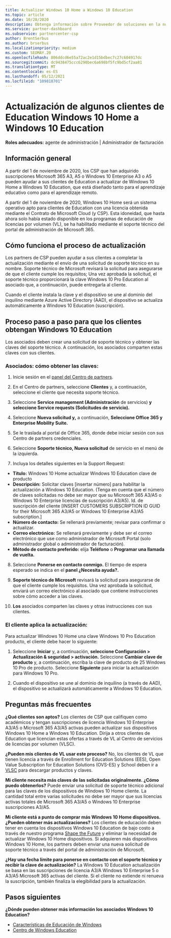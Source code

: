 ```yaml
---
title: Actualizar Windows 10 Home a Windows 10 Education
ms.topic: article
ms.date: 10/28/2020
description: Obtenga información sobre Proveedor de soluciones en la nube asociados (CSP) pueden actualizar algunos de sus clientes de Education Windows 10 Home a Windows 10 Education
ms.service: partner-dashboard
ms.subservice: partnercenter-csp
author: BrentSerbus
ms.author: brserbus
ms.localizationpriority: medium
ms.custom: SEOMAY.20
ms.openlocfilehash: 806ddcd6e55a72ac2e1d15bdbec7c27c604917dc
ms.sourcegitcommit: dc9438475ccc6298bec6a698bf5fc9bd5cf2aa81
ms.translationtype: MT
ms.contentlocale: es-ES
ms.lasthandoff: 05/12/2021
ms.locfileid: "109818701"
---
```

# <a name="upgrade-some-education-customers-from-windows-10-home-to-windows-10-education"></a>Actualización de algunos clientes de Education Windows 10 Home a Windows 10 Education

**Roles adecuados:** agente de administración | Administrador de facturación

## <a name="overview"></a>Información general

A partir del 1 de noviembre de 2020, los CSP que han adquirido suscripciones Microsoft 365 A3, A5 o Windows 10 Enterprise A3 o A5 pueden ayudar a sus clientes de Education a actualizar de Windows 10 Home a Windows 10 Education, que está diseñado tanto para el aprendizaje educativo como para el aprendizaje remoto.

A partir del 1 de noviembre de 2020, Windows 10 Home será un sistema operativo apto para clientes de Education con una licencia obtenida mediante el Contrato de Microsoft Cloud (y CSP). Esta idoneidad, que hasta ahora solo había estado disponible en los programas de educación de licencias por volumen (VL), se ha habilitado mediante el soporte técnico del portal de administración de Microsoft 365. 

## <a name="how-the-upgrade-process-works"></a>Cómo funciona el proceso de actualización

Los partners de CSP pueden ayudar a sus clientes a completar la actualización mediante el envío de una solicitud de soporte técnico en su nombre. Soporte técnico de Microsoft revisará la solicitud para asegurarse de que el cliente cumple los requisitos; Una vez aprobada la solicitud, el soporte técnico proporcionará la clave Windows 10 Pro Education al asociado que, a continuación, puede entregarla al cliente.

Cuando el cliente instala la clave y el dispositivo se une al dominio del inquilino mediante Azure Active Directory (AAD), el dispositivo se actualiza automáticamente a Windows 10 Education (suscripción).   

## <a name="step-by-step-process-for-customers-to-get-windows-10-education"></a>Proceso paso a paso para que los clientes obtengan Windows 10 Education

Los asociados deben crear una solicitud de soporte técnico y obtener las claves del soporte técnico. A continuación, los asociados comparten estas claves con sus clientes.

### <a name="partners--how-to-get-the-keys"></a>Asociados: cómo obtener las claves:

1. Inicie sesión en el [panel del Centro de partners](https://partner.microsoft.com/dashboard).

2. En el Centro de partners, seleccione **Clientes** y, a continuación, seleccione el cliente que necesita soporte técnico.

3. Seleccione **Service management (Administración** de servicios) **y seleccione Service requests (Solicitudes de servicio).**

4. Seleccione **Nueva solicitud y,** a continuación, **Seleccione Office 365 y Enterprise Mobility Suite.**

5. Se le traslada al portal de Office 365, donde debe iniciar sesión con sus Centro de partners credenciales.

6. Seleccione **Soporte técnico, Nueva solicitud** de servicio en el menú de la izquierda.

7. Incluya los detalles siguientes en la Support Request:

- **Título:** Windows 10 Home actualizar Windows 10 Education clave de producto
- **Descripción:** Solicitar claves [insertar número] para habilitar la actualización a Windows 10 Education. (Tenga en cuenta que el número de claves solicitadas no debe ser mayor que su Microsoft 365 A3/A5 o Windows 10 Enterprise licencias de suscripción A3/A5). Id. de suscripción del cliente [INSERT CUSTOMERS SUBSCRIPTION ID GUID for their Microsoft 365 A3/A5 or Windows 10 Enterprise A3/A5 subscription.]
- **Número de contacto:** Se rellenará previamente; revisar para confirmar o actualizar.
- **Correo electrónico:** Se rellenará previamente y debe ser el correo electrónico que use como administrador de Microsoft Portal (solo administrador global o administrador de facturación).
- **Método de contacto preferido:** elija **Teléfono** o **Programar una llamada de vuelta.**

8. Seleccione **Ponerse en contacto conmigo.** El tiempo de espera esperado se indica en el **panel ¿Necesita ayuda?.**

9. **Soporte técnico de Microsoft** revisará la solicitud para asegurarse de que el cliente cumple los requisitos. Una vez aprobada la solicitud, enviará un correo electrónico al asociado que contiene instrucciones sobre cómo acceder a las claves.

10. **Los** asociados comparten las claves y otras instrucciones con sus clientes.

### <a name="customer-applies-the-upgrade"></a>El cliente aplica la actualización:

Para actualizar Windows 10 Home una clave Windows 10 Pro Education producto, el cliente debe hacer lo siguiente:  

1. Seleccione **Iniciar** y, a continuación, **seleccione Configuración > Actualización & seguridad > activación.** Seleccione **Cambiar clave de producto** y, a continuación, escriba la clave de producto de 25 Windows 10 Pro de producto. Seleccione **Siguiente** para iniciar la actualización para Windows 10 Pro.

2. Cuando el dispositivo se une al dominio de inquilino (a través de AAD), el dispositivo se actualizará automáticamente a Windows 10 Education.  

## <a name="frequently-asked-questions"></a>Preguntas más frecuentes

**¿Qué clientes son aptos?**
Los clientes de CSP que califiquen como académicos y tengan suscripciones de licencia Windows 10 Enterprise A3/A5 o Microsoft 365 A3/A5 activas pueden actualizar sus dispositivos Windows 10 Home a Windows 10 Education. Dirija a otros clientes de Education que licencian estas ofertas a través de VL al Centro de servicios de licencias por volumen (VLSC).

**¿Pueden mis clientes de VL usar este proceso?**
No, los clientes de VL que tienen licencia a través de Enrollment for Education Solutions (EES), Open Value Subscription for Education Solutions (OVS-ES) y School deben ir a [VLSC](https://www.microsoft.com/Licensing/servicecenter/default.aspx) para descargar productos y claves. 

**Mi cliente necesita más claves de las solicitadas originalmente. ¿Cómo puedo obtenerlos?**
Puede enviar una solicitud de soporte técnico adicional para las claves de los dispositivos de Windows 10 Home cliente. La cantidad total entre varias solicitudes no debe ser mayor que sus licencias activas totales de Microsoft 365 A3/A5 o Windows 10 Enterprise suscripciones A3/A5.

**Mi cliente está a punto de comprar más Windows 10 Home dispositivos. ¿Pueden obtener más actualizaciones?**
Los clientes de educación deben tener en cuenta los dispositivos Windows 10 Education de bajo costo a través de nuestro programa [Shape the Future](https://www.microsoft.com/education/products/windows/shapethefuture.aspx) y eliminar la necesidad de actualizar Windows 10 Home dispositivos. Si adquieren más dispositivos Windows 10 Home, los partners deben enviar una nueva solicitud de soporte técnico a través del portal de administración de Microsoft.

**¿Hay una fecha límite para ponerse en contacto con el soporte técnico y recibir la clave de actualización?**
La Windows 10 Education actualización se basa en las suscripciones de licencia A3/A Windows 10 Enterprise 5 o A3/A5 Microsoft 365 activas del cliente. Si el cliente no extiende ni renueva la suscripción, también finaliza la elegibilidad para la actualización.

## <a name="next-steps"></a>Pasos siguientes

**¿Dónde pueden obtener más información los asociados Windows 10 Education?**

- [Características de Educación de Windows](https://www.microsoft.com/education/products/windows/features)
- [Centro de Windows Education](/education/windows/)